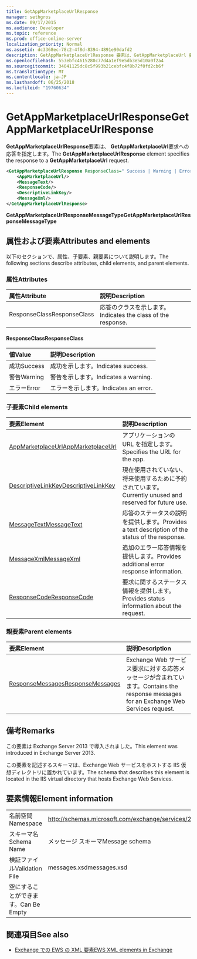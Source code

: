 ```yaml
---
title: GetAppMarketplaceUrlResponse
manager: sethgros
ms.date: 09/17/2015
ms.audience: Developer
ms.topic: reference
ms.prod: office-online-server
localization_priority: Normal
ms.assetid: dc3368ec-78c2-4f8d-8394-4891e90dafd2
description: GetAppMarketplaceUrlResponse 要素は、GetAppMarketplaceUrl 要求への応答を指定します。
ms.openlocfilehash: 553ebfc4615280c77d4a1ef9e5db3e5d10a0f2a4
ms.sourcegitcommit: 34041125dc8c5f993b21cebfc4f8b72f0fd2cb6f
ms.translationtype: MT
ms.contentlocale: ja-JP
ms.lasthandoff: 06/25/2018
ms.locfileid: "19760634"
---
```

# <a name="getappmarketplaceurlresponse"></a><span data-ttu-id="b160f-103">GetAppMarketplaceUrlResponse</span><span class="sxs-lookup"><span data-stu-id="b160f-103">GetAppMarketplaceUrlResponse</span></span>

<span data-ttu-id="b160f-104">**GetAppMarketplaceUrlResponse**要素は、 **GetAppMarketplaceUrl**要求への応答を指定します。</span><span class="sxs-lookup"><span data-stu-id="b160f-104">The **GetAppMarketplaceUrlResponse** element specifies the response to a **GetAppMarketplaceUrl** request.</span></span> 
  
```XML
<GetAppMarketplaceUrlResponse ResponseClass=" Success | Warning | Error ">
    <AppMarketplaceUrl/>
    <MessageText/>
    <ResponseCode/>
    <DescriptiveLinkKey/>
    <MessageXml/>
</GetAppMarketplaceUrlResponse>
```

 <span data-ttu-id="b160f-105">**GetAppMarketplaceUrlResponseMessageType**</span><span class="sxs-lookup"><span data-stu-id="b160f-105">**GetAppMarketplaceUrlResponseMessageType**</span></span>
## <a name="attributes-and-elements"></a><span data-ttu-id="b160f-106">属性および要素</span><span class="sxs-lookup"><span data-stu-id="b160f-106">Attributes and elements</span></span>

<span data-ttu-id="b160f-107">以下のセクションで、属性、子要素、親要素について説明します。</span><span class="sxs-lookup"><span data-stu-id="b160f-107">The following sections describe attributes, child elements, and parent elements.</span></span>
  
### <a name="attributes"></a><span data-ttu-id="b160f-108">属性</span><span class="sxs-lookup"><span data-stu-id="b160f-108">Attributes</span></span>

|<span data-ttu-id="b160f-109">**属性**</span><span class="sxs-lookup"><span data-stu-id="b160f-109">**Attribute**</span></span>|<span data-ttu-id="b160f-110">**説明**</span><span class="sxs-lookup"><span data-stu-id="b160f-110">**Description**</span></span>|
|:-----|:-----|
|<span data-ttu-id="b160f-111">ResponseClass</span><span class="sxs-lookup"><span data-stu-id="b160f-111">ResponseClass</span></span>  <br/> |<span data-ttu-id="b160f-112">応答のクラスを示します。</span><span class="sxs-lookup"><span data-stu-id="b160f-112">Indicates the class of the response.</span></span>  <br/> |
   
#### <a name="responseclass"></a><span data-ttu-id="b160f-113">ResponseClass</span><span class="sxs-lookup"><span data-stu-id="b160f-113">ResponseClass</span></span>

|<span data-ttu-id="b160f-114">**値**</span><span class="sxs-lookup"><span data-stu-id="b160f-114">**Value**</span></span>|<span data-ttu-id="b160f-115">**説明**</span><span class="sxs-lookup"><span data-stu-id="b160f-115">**Description**</span></span>|
|:-----|:-----|
|<span data-ttu-id="b160f-116">成功</span><span class="sxs-lookup"><span data-stu-id="b160f-116">Success</span></span>  <br/> |<span data-ttu-id="b160f-117">成功を示します。</span><span class="sxs-lookup"><span data-stu-id="b160f-117">Indicates success.</span></span>  <br/> |
|<span data-ttu-id="b160f-118">警告</span><span class="sxs-lookup"><span data-stu-id="b160f-118">Warning</span></span>  <br/> |<span data-ttu-id="b160f-119">警告を示します。</span><span class="sxs-lookup"><span data-stu-id="b160f-119">Indicates a warning.</span></span>  <br/> |
|<span data-ttu-id="b160f-120">エラー</span><span class="sxs-lookup"><span data-stu-id="b160f-120">Error</span></span>  <br/> |<span data-ttu-id="b160f-121">エラーを示します。</span><span class="sxs-lookup"><span data-stu-id="b160f-121">Indicates an error.</span></span>  <br/> |
   
### <a name="child-elements"></a><span data-ttu-id="b160f-122">子要素</span><span class="sxs-lookup"><span data-stu-id="b160f-122">Child elements</span></span>

|<span data-ttu-id="b160f-123">**要素**</span><span class="sxs-lookup"><span data-stu-id="b160f-123">**Element**</span></span>|<span data-ttu-id="b160f-124">**説明**</span><span class="sxs-lookup"><span data-stu-id="b160f-124">**Description**</span></span>|
|:-----|:-----|
|[<span data-ttu-id="b160f-125">AppMarketplaceUrl</span><span class="sxs-lookup"><span data-stu-id="b160f-125">AppMarketplaceUrl</span></span>](appmarketplaceurl.md) <br/> |<span data-ttu-id="b160f-126">アプリケーションの URL を指定します。</span><span class="sxs-lookup"><span data-stu-id="b160f-126">Specifies the URL for the app.</span></span>  <br/> |
|[<span data-ttu-id="b160f-127">DescriptiveLinkKey</span><span class="sxs-lookup"><span data-stu-id="b160f-127">DescriptiveLinkKey</span></span>](descriptivelinkkey.md) <br/> |<span data-ttu-id="b160f-128">現在使用されていない、将来使用するために予約されています。</span><span class="sxs-lookup"><span data-stu-id="b160f-128">Currently unused and reserved for future use.</span></span>  <br/> |
|[<span data-ttu-id="b160f-129">MessageText</span><span class="sxs-lookup"><span data-stu-id="b160f-129">MessageText</span></span>](messagetext.md) <br/> |<span data-ttu-id="b160f-130">応答のステータスの説明を提供します。</span><span class="sxs-lookup"><span data-stu-id="b160f-130">Provides a text description of the status of the response.</span></span>  <br/> |
|[<span data-ttu-id="b160f-131">MessageXml</span><span class="sxs-lookup"><span data-stu-id="b160f-131">MessageXml</span></span>](messagexml.md) <br/> |<span data-ttu-id="b160f-132">追加のエラー応答情報を提供します。</span><span class="sxs-lookup"><span data-stu-id="b160f-132">Provides additional error response information.</span></span>  <br/> |
|[<span data-ttu-id="b160f-133">ResponseCode</span><span class="sxs-lookup"><span data-stu-id="b160f-133">ResponseCode</span></span>](responsecode.md) <br/> |<span data-ttu-id="b160f-134">要求に関するステータス情報を提供します。</span><span class="sxs-lookup"><span data-stu-id="b160f-134">Provides status information about the request.</span></span>  <br/> |
   
### <a name="parent-elements"></a><span data-ttu-id="b160f-135">親要素</span><span class="sxs-lookup"><span data-stu-id="b160f-135">Parent elements</span></span>

|<span data-ttu-id="b160f-136">**要素**</span><span class="sxs-lookup"><span data-stu-id="b160f-136">**Element**</span></span>|<span data-ttu-id="b160f-137">**説明**</span><span class="sxs-lookup"><span data-stu-id="b160f-137">**Description**</span></span>|
|:-----|:-----|
|[<span data-ttu-id="b160f-138">ResponseMessages</span><span class="sxs-lookup"><span data-stu-id="b160f-138">ResponseMessages</span></span>](responsemessages.md) <br/> |<span data-ttu-id="b160f-139">Exchange Web サービス要求に対する応答メッセージが含まれています。</span><span class="sxs-lookup"><span data-stu-id="b160f-139">Contains the response messages for an Exchange Web Services request.</span></span>  <br/> |
   
## <a name="remarks"></a><span data-ttu-id="b160f-140">備考</span><span class="sxs-lookup"><span data-stu-id="b160f-140">Remarks</span></span>

<span data-ttu-id="b160f-141">この要素は Exchange Server 2013 で導入されました。</span><span class="sxs-lookup"><span data-stu-id="b160f-141">This element was introduced in Exchange Server 2013.</span></span>
  
<span data-ttu-id="b160f-142">この要素を記述するスキーマは、Exchange Web サービスをホストする IIS 仮想ディレクトリに置かれています。</span><span class="sxs-lookup"><span data-stu-id="b160f-142">The schema that describes this element is located in the IIS virtual directory that hosts Exchange Web Services.</span></span>
  
## <a name="element-information"></a><span data-ttu-id="b160f-143">要素情報</span><span class="sxs-lookup"><span data-stu-id="b160f-143">Element information</span></span>

|||
|:-----|:-----|
|<span data-ttu-id="b160f-144">名前空間</span><span class="sxs-lookup"><span data-stu-id="b160f-144">Namespace</span></span>  <br/> |http://schemas.microsoft.com/exchange/services/2006/messages  <br/> |
|<span data-ttu-id="b160f-145">スキーマ名</span><span class="sxs-lookup"><span data-stu-id="b160f-145">Schema Name</span></span>  <br/> |<span data-ttu-id="b160f-146">メッセージ スキーマ</span><span class="sxs-lookup"><span data-stu-id="b160f-146">Message schema</span></span>  <br/> |
|<span data-ttu-id="b160f-147">検証ファイル</span><span class="sxs-lookup"><span data-stu-id="b160f-147">Validation File</span></span>  <br/> |<span data-ttu-id="b160f-148">messages.xsd</span><span class="sxs-lookup"><span data-stu-id="b160f-148">messages.xsd</span></span>  <br/> |
|<span data-ttu-id="b160f-149">空にすることができます。</span><span class="sxs-lookup"><span data-stu-id="b160f-149">Can Be Empty</span></span>  <br/> ||
   
## <a name="see-also"></a><span data-ttu-id="b160f-150">関連項目</span><span class="sxs-lookup"><span data-stu-id="b160f-150">See also</span></span>



- [<span data-ttu-id="b160f-151">Exchange での EWS の XML 要素</span><span class="sxs-lookup"><span data-stu-id="b160f-151">EWS XML elements in Exchange</span></span>](ews-xml-elements-in-exchange.md)

